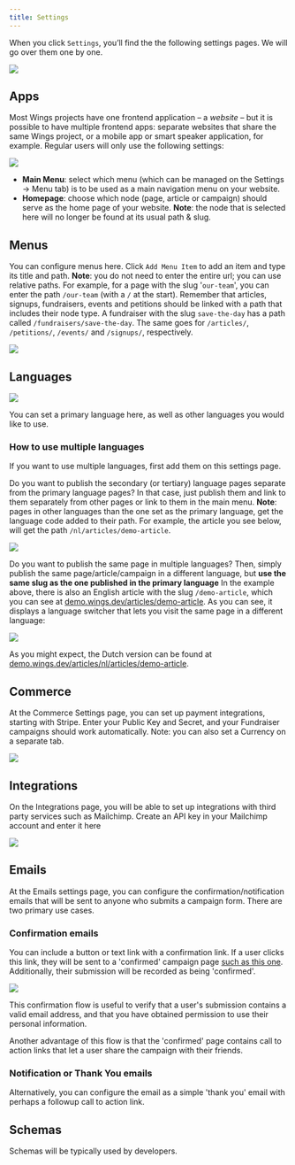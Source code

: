 ```yaml
---
title: Settings
---
```


When you click `Settings`, you’ll find the the following settings pages. We will go over them one by one.

![](https://screens.wings.dev/CleanShot-2020-02-23-at-17.29.48-1582475407.png)

## Apps
Most Wings projects have one frontend application – a _website_ – but it is possible to have multiple frontend apps: separate websites that share the same Wings project, or a mobile app or smart speaker application, for example. Regular users will only use the following settings:

![](https://screens.wings.dev/CleanShot-2020-02-23-at-17.32.39-1582475603.png)

- **Main Menu**: select which menu (which can be managed on the Settings -> Menu tab) is to be used as a main navigation menu on your website.
- **Homepage**: choose which node (page, article or campaign) should serve as the home page of your website. **Note**: the node that is selected here will no longer be found at its usual path & slug.

## Menus
You can configure menus here. Click `Add Menu Item` to add an item and type its title and path. **Note**: you do not need to enter the entire url; you can use relative paths. For example, for a page with the slug '`our-team`', you can enter the path `/our-team` (with a `/` at the start). Remember that articles, signups, fundraisers, events and petitions should be linked with a path that includes their node type. A fundraiser with the slug `save-the-day` has a path called `/fundraisers/save-the-day`. The same goes for `/articles/`, `/petitions/`, `/events/` and `/signups/`, respectively.

![](https://screens.wings.dev/Screen-Recording-2020-02-23-17-36-31-1582475796.gif)

## Languages
![](https://screens.wings.dev/CleanShot-2020-02-23-at-17.42.29-1582476165.png)

You can set a primary language here, as well as other languages you would like to use.

### How to use multiple languages

If you want to use multiple languages, first add them on this settings page. 

Do you want to publish the secondary (or tertiary) language pages separate from the primary language pages? In that case, just publish them and link to them separately from other pages or link to them in the main menu. **Note**: pages in other languages than the one set as the primary language, get the language code added to their path. For example, the article you see below, will get the path `/nl/articles/demo-article`.

![](https://screens.wings.dev/CleanShot-2020-02-23-at-17.43.42-1582476248.png)  

Do you want to publish the same page in multiple languages? Then, simply publish the same page/article/campaign in a different language, but **use the same slug as the one published in the primary language** In the example above, there is also an English article with the slug `/demo-article`, which you can see at [demo.wings.dev/articles/demo-article](https://demo.wings.dev/articles/demo-article). As you can see, it displays a language switcher that lets you visit the same page in a different language:

![](https://screens.wings.dev/CleanShot-2020-02-23-at-17.50.39-1582476652.png)

As you might expect, the Dutch version can be found at [demo.wings.dev/articles/nl/articles/demo-article](https://demo.wings.dev/nl/articles/demo-article). 

## Commerce
At the Commerce Settings page, you can set up payment integrations, starting with Stripe. Enter your Public Key and Secret, and your Fundraiser campaigns should work automatically. Note: you can also set a Currency on a separate tab.

![](https://screens.wings.dev/CleanShot-2020-02-23-at-17.52.44-1582476775.png)

## Integrations
On the Integrations page, you will be able to set up integrations with third party services such as Mailchimp. Create an API key in your Mailchimp account and enter it here

![](https://screens.wings.dev/CleanShot-2020-02-23-at-17.53.57-1582476844.png)

## Emails
At the Emails settings page, you can configure the confirmation/notification emails that will be sent to anyone who submits a campaign form. There are two primary use cases.

### Confirmation emails

You can include a button or text link with a confirmation link. If a user clicks this link, they will be sent to a 'confirmed' campaign page [such as this one](https://demo.wings.dev/petitions/demo-petition/confirmed). Additionally, their submission will be recorded as being 'confirmed'.

![](https://screens.wings.dev/CleanShot-2020-02-23-at-18.04.09-1582477476.png)

This confirmation flow is useful to verify that a user's submission contains a valid email address, and that you have obtained permission to use their personal information. 

Another advantage of this flow is that the 'confirmed' page contains call to action links that let a user share the campaign with their friends.

### Notification or Thank You emails
Alternatively, you can configure the email as a simple 'thank you' email with perhaps a followup call to action link.

## Schemas
Schemas will be typically used by developers.